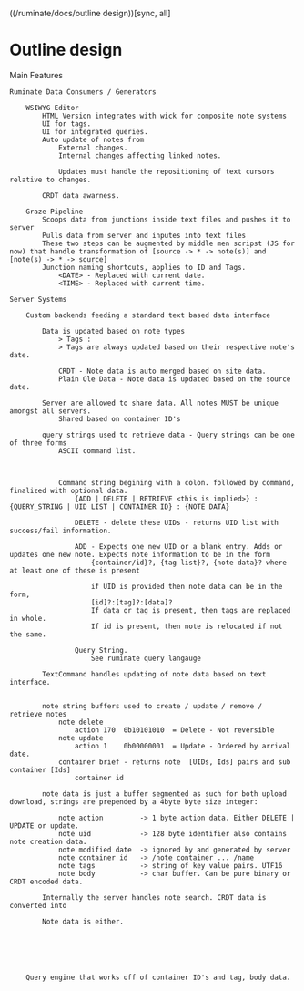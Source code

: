 ((/ruminate/docs/outline design))[sync, all]

# Outline design

Main Features
	
	Ruminate Data Consumers / Generators

		WSIWYG Editor
			HTML Version integrates with wick for composite note systems
			UI for tags. 
			UI for integrated queries. 
			Auto update of notes from 
				External changes.
				Internal changes affecting linked notes. 

				Updates must handle the repositioning of text cursors relative to changes.

			CRDT data awarness. 

		Graze Pipeline
			Scoops data from junctions inside text files and pushes it to server
			Pulls data from server and inputes into text files
			These two steps can be augmented by middle men scripst (JS for now) that handle transformation of [source -> * -> note(s)] and [note(s) -> * -> source]
			Junction naming shortcuts, applies to ID and Tags. 
				<DATE> - Replaced with current date.
				<TIME> - Replaced with current time.   

	Server Systems

		Custom backends feeding a standard text based data interface

			Data is updated based on note types
				> Tags :
				> Tags are always updated based on their respective note's date. 

				CRDT - Note data is auto merged based on site data. 
				Plain Ole Data - Note data is updated based on the source date. 

			Server are allowed to share data. All notes MUST be unique amongst all servers.
				Shared based on container ID's 

			query strings used to retrieve data - Query strings can be one of three forms
				ASCII command list. 



				Command string begining with a colon. followed by command, finalized with optional data. 
					{ADD | DELETE | RETRIEVE <this is implied>} : {QUERY_STRING | UID LIST | CONTAINER ID} : {NOTE DATA}
					
					DELETE - delete these UIDs - returns UID list with success/fail information. 
					
					ADD - Expects one new UID or a blank entry. Adds or updates one new note. Expects note information to be in the form
						{container/id}?, {tag list}?, {note data}? where at least one of these is present
						
						if UID is provided then note data can be in the form,
						[id]?:[tag]?:[data]?
						If data or tag is present, then tags are replaced in whole. 
						If id is present, then note is relocated if not the same. 

					Query String.
						See ruminate query langauge

			TextCommand handles updating of note data based on text interface. 


			note string buffers used to create / update / remove / retrieve notes
				note delete
					action 170 	0b10101010 	= Delete - Not reversible
				note update
					action 1 	0b00000001	= Update - Ordered by arrival date. 
				container brief - returns note  [UIDs, Ids] pairs and sub container [Ids] 
					container id

			note data is just a buffer segmented as such for both upload download, strings are prepended by a 4byte byte size integer:
				
				note action 	 	-> 1 byte action data. Either DELETE | UPDATE or update.
				note uid 			-> 128 byte identifier also contains note creation data. 
				note modified date  -> ignored by and generated by server
				note container id 	-> /note container ... /name
				note tags			-> string of key value pairs. UTF16
				note body 			-> char buffer. Can be pure binary or CRDT encoded data.

			Internally the server handles note search. CRDT data is converted into 

			Note data is either. 
			
	




		Query engine that works off of container ID's and tag, body data.






